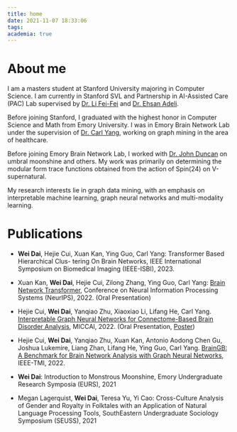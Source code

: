 ```yaml
---
title: home
date: 2021-11-07 18:33:06
tags:
academia: true
---
```


# About me

I am a masters student at Stanford University majoring in Computer Science. I am currently in Stanford SVL and Partnership in AI-Assisted Care (PAC) Lab supervised by [Dr. Li Fei-Fei](https://profiles.stanford.edu/fei-fei-li/) and [Dr. Ehsan Adeli](http://stanford.edu/~eadeli/). 

Before joining Stanford, I graduated with the highest honor in Computer Science and Math from Emory University. I was in Emory Brain Network Lab under the supervision of [Dr. Carl Yang](http://www.cs.emory.edu/~jyang71/), working on graph mining in the area of healthcare. 

Before joining Emory Brain Network Lab, I worked with [Dr. John Duncan](https://www.math.emory.edu/people/faculty/individual.php?NUM=392) on umbral moonshine and others. My work was primarily on determining the modular form trace functions obtained from the action of Spin(24) on V-supernatural.

My research interests lie in graph data mining, with an emphasis on interpretable machine learning, graph neural networks and multi-modality learning. 

# Publications

- **Wei Dai**, Hejie Cui, Xuan Kan, Ying Guo, Carl Yang: Transformer Based Hierarchical Clus- tering On Brain Networks, IEEE International Symposium on Biomedical Imaging (IEEE-ISBI), 2023.

- Xuan Kan, **Wei Dai**, Hejie Cui, Zilong Zhang, Ying Guo, Carl Yang: [Brain Network Transformer](https://openreview.net/pdf?id=1cJ1cbA6NLN), Conference on Neural Information Processing Systems (NeurIPS), 2022. (Oral Presentation)

- Hejie Cui, **Wei Dai**, Yanqiao Zhu, Xiaoxiao Li, Lifang He, Carl Yang. [Interpretable Graph Neural Networks for Connectome-Based Brain Disorder Analysis](https://arxiv.org/abs/2207.00813), MICCAI, 2022. (Oral Presentation, <a href="/resources/BrainNNExplainer_poster.pdf" target="_blank">Poster</a>)

- Hejie Cui, **Wei Dai**, Yanqiao Zhu, Xuan Kan, Antonio Aodong Chen Gu, Joshua Lukemire, Liang Zhan, Lifang He, Ying Guo, Carl Yang. [BrainGB: A Benchmark for Brain Network Analysis with Graph Neural Networks](https://arxiv.org/pdf/2204.07054.pdf), IEEE-TMI, 2022.

- **Wei Dai**: Introduction to Monstrous Moonshine, Emory Undergraduate Research Symposia (EURS), 2021

- Megan Lagerquist, **Wei Dai**, Teresa Yu, Yi Cao: Cross-Culture Analysis of Gender and Royalty in Folktales with an Application of Natural Language Processing Tools, SouthEastern Undergraduate Sociology Symposium (SEUSS), 2021


